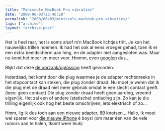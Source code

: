 ```yaml
---
title: "Miniscule MacBook Pro vibraties"
date: "2008-06-03T23:40:18"
permalink: "2008/06/03/miniscule-macbook-pro-vibraties/"
tags: ["archive"]
layout: "archive-post"
---
```

Het is heel raar, het is soms alsof m’n MacBook lichtjes trilt. Je kan het nauwelijks trillen noemen. Ik had het ook al eens vroeger gehad, toen ik er een extra beeldscherm aan hing, en de adapter niet aangesloten was. Maar nu komt het meer en meer voor. Hmmm, even [googlen](http://www.google.be/search?q=vibrating+macbook "http://www.google.be/search?q=vibrating+macbook") dus…

Blijkt dat deze [de oorzaak/oplossing](http://www.silvermac.com/2006/vibrating-macbook-pro/ "http://www.silvermac.com/2006/vibrating-macbook-pro/") heeft gevonden.

Inderdaad, het komt door die plug waarmee je de adapter rechtstreeks in het stopcontact kan steken, die plug zonder draad. Nu moet je weten dat ik die plug met de draad niet meer gebruik omdat ie een slecht contact geeft. (lees: geen contact) Die plug zonder draad heeft geen aarding, vreemd eigenlijk. Het zal een of andere (statische) ontlading zijn. Zo kan je die trilling eigenlijk ook nog het beste omschrijven, iets elektrisch of zo…

Hmm, lig ik dus toch aan een nieuwe adapter, [89](http://store.apple.com/be-nl/product/MA938Z/A?fnode=home/shop_mac/mac_accessories/power&mco=Njg3NTg1 "http://store.apple.com/be-nl/product/MA938Z/A?fnode=home/shop_mac/mac_accessories/power&mco=Njg3NTg1") knotsen… Hallo, ik moet wel sparen voor [die nieuwe iPhone](http://www.macrumors.com/2008/06/02/3g-iphone-thinner-thicker-or-both/ "http://www.macrumors.com/2008/06/02/3g-iphone-thinner-thicker-or-both/") é boys! (om maar één van de vele rumors aan te halen, tkomt weer leuk)
